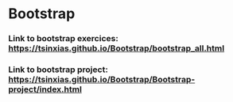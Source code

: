 # Bootstrap

### Link to bootstrap exercices: https://tsinxias.github.io/Bootstrap/bootstrap_all.html
### Link to bootstrap project: https://tsinxias.github.io/Bootstrap/Bootstrap-project/index.html

